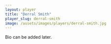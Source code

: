 ```yaml
---
layout: player
title: "Derral Smith"
player_slug: derral-smith
image: /assets/images/players/derral-smith.jpg
---
```

Bio can be added later.
